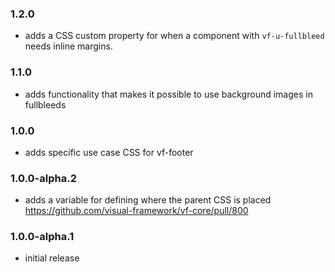 ### 1.2.0

- adds a CSS custom property for when a component with `vf-u-fullbleed` needs inline margins.

### 1.1.0

- adds functionality that makes it possible to use background images in fullbleeds

### 1.0.0

- adds specific use case CSS for vf-footer

### 1.0.0-alpha.2

- adds a variable for defining where the parent CSS is placed https://github.com/visual-framework/vf-core/pull/800

### 1.0.0-alpha.1

- initial release
